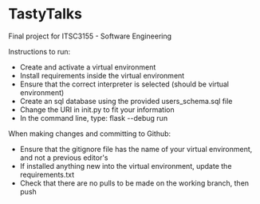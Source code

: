 # TastyTalks
Final project for ITSC3155 - Software Engineering

Instructions to run:
- Create and activate a virtual environment
- Install requirements inside the virtual environment
- Ensure that the correct interpreter is selected (should be virtual environment)
- Create an sql database using the provided users_schema.sql file
- Change the URI in init.py to fit your information 
- In the command line, type: flask --debug run

When making changes and committing to Github:
- Ensure that the gitignore file has the name of your virtual environment, and not a previous editor's
- If installed anything new into the virtual environment, update the requirements.txt
- Check that there are no pulls to be made on the working branch, then push
